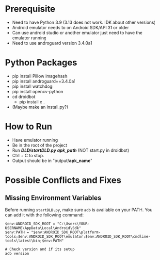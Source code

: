 # Prerequisite
- Need to have Python 3.9 (3.13 does not work. IDK about other versions)
- Android emulator needs to on Android SDK/API 31 or older
- Can use android studio or another emulator just need to have the emulator running
- Need to use androguard version 3.4.0a1

# Python Packages
- pip install Pillow imagehash
- pip install androguard==3.4.0a1
- pip install watchdog
- pip install opencv-python
- cd droidbot
    - pip install e .
- (Maybe make an install.py?)

# How to Run
- Have emulator running
- Be in the root of the project
- Run ***DLD/startDLD.py apk_path***  (NOT start.py in droidbot)
- Ctrl + C to stop.
- Output should be in "output/**apk_name**"

# Possible Conflicts and Fixes
## Missing Environment Variables
Before running `startDLD.py`, make sure `adb` is available on your PATH.
You can add it with the following command:
```
$env:ANDROID_SDK_ROOT = "C:\Users\YOUR-USERNAME\AppData\Local\Android\Sdk"
$env:PATH = "$env:ANDROID_SDK_ROOT\platform-tools;$env:ANDROID_SDK_ROOT\emulator;$env:ANDROID_SDK_ROOT\cmdline-tools\latest\bin;$env:PATH"

# Check version and if its setup
adb version
```